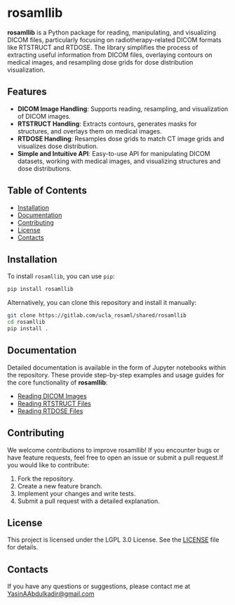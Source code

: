 # **rosamllib**

**rosamllib** is a Python package for reading, manipulating, and visualizing DICOM files, particularly focusing on radiotherapy-related DICOM formats like RTSTRUCT and RTDOSE. The library simplifies the process of extracting useful information from DICOM files, overlaying contours on medical images, and resampling dose grids for dose distribution visualization.

## **Features**

- **DICOM Image Handling**: Supports reading, resampling, and visualization of DICOM images.
- **RTSTRUCT Handling**: Extracts contours, generates masks for structures, and overlays them on medical images.
- **RTDOSE Handling**: Resamples dose grids to match CT image grids and visualizes dose distribution.
- **Simple and Intuitive API**: Easy-to-use API for manipulating DICOM datasets, working with medical images, and visualizing structures and dose distributions.

## **Table of Contents**

- [Installation](#installation)
- [Documentation](#documentation)
- [Contributing](#contributing)
- [License](#license)
- [Contacts](#contacts)

## **Installation**

To install `rosamllib`, you can use `pip`:

```bash
pip install rosamllib
```
Alternatively, you can clone this repository and install it manually:

```bash
git clone https://gitlab.com/ucla_rosaml/shared/rosamllib
cd rosamllib
pip install .
```

## Documentation
Detailed documentation is available in the form of Jupyter notebooks within the repository. These provide step-by-step examples and usage guides for the core functionality of **rosamllib**:
- [Reading DICOM Images](https://gitlab.com/YAAF/rosamllib/-/blob/main/examples/reading_dicom_images.ipynb)
- [Reading RTSTRUCT Files](https://gitlab.com/YAAF/rosamllib/-/blob/main/examples/reading_dicom_rtstruct.ipynb)
- [Reading RTDOSE Files](https://gitlab.com/YAAF/rosamllib/-/blob/main/examples/reading_dicom_rtdose.ipynb)

## Contributing
We welcome contributions to improve rosamllib! If you encounter bugs or have feature requests, feel free to open an issue or submit a pull request.If you would like to contribute:

1. Fork the repository.
2. Create a new feature branch.
3. Implement your changes and write tests.
4. Submit a pull request with a detailed explanation.

## License

This project is licensed under the LGPL 3.0 License. See the [LICENSE](LICENSE) file for details.

## Contacts
If you have any questions or suggestions, please contact me at YasinAAbdulkadir@gmail.com
